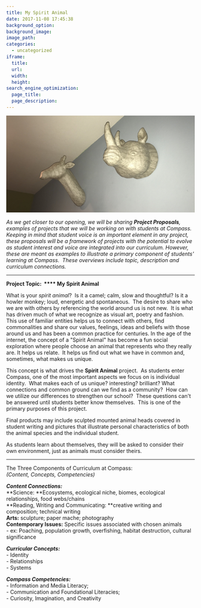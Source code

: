 ```yaml
---
title: My Spirit Animal
date: 2017-11-08 17:45:38
background_option: 
background_image: 
image_path:
categories:
  - uncategorized
iframe: 
  title: 
  url:  
  width: 
  height:
search_engine_optimization:
  page_title:
  page_description:
---
```



![](/assets/images/versions/fullsizeoutput-1---x----4012-2063x---.jpeg)

*As we get closer to our opening, we will be sharing **Project Proposals**, examples of projects that we will be working on with students at Compass.&nbsp; Keeping in mind that student voice is an important element in any project, these proposals will be a framework of projects with the potential to evolve as student interest and voice are integrated into our curriculum. However, these are meant as examples to illustrate a primary component of students' learning at Compass.&nbsp; These overviews include topic, description and curriculum connections.*&nbsp;

______________________________________________

**Project Topic: &nbsp;****&nbsp;My Spirit Animal**

What is your *spirit animal*?&nbsp; Is it a camel; calm, slow and thoughtful? Is it a howler monkey; loud, energetic and spontaneous.&nbsp; The desire to share who we are with others by referencing the world around us is not new.&nbsp; It is what has driven much of what we recognize as visual art, poetry and fashion. This use of familiar entities helps us to connect with others, find commonalities and share our values, feelings, ideas and beliefs with those around us and has been a common practice for centuries. In the age of the internet, the concept of a "Spirit Animal" has become a fun social exploration where people choose an animal that represents who they really are. It helps us relate.&nbsp; It helps us find out what we have in common and, sometimes, what makes us unique.

This concept is what drives the **Spirit Animal** project.&nbsp; As students enter Compass, one of the most important aspects we focus on is individual identity.&nbsp; What makes each of us unique? interesting? brilliant? What connections and common ground can we find as a community?&nbsp; How can we utilize our differences to strengthen our school?&nbsp; These questions can't be answered until students better know themselves.&nbsp; This is one of the primary purposes of this project.&nbsp;&nbsp;

Final products may include sculpted mounted animal heads covered in student writing and pictures that illustrate personal characteristics of both the animal species and the individual student.&nbsp;&nbsp;

As students learn about themselves, they will be asked to consider their own environment, just as animals must consider theirs.

_____________________________________________

<div>The Three Components of Curriculum at Compass:<br /><em>(Content, Concepts, Competencies)</em></div>

<div><em></em></div>

***Content Connections:***<br>**Science:&nbsp;**Ecosystems, ecological niche, biomes, ecological relationships, food webs/chains<br>**Reading, Writing and Communicating:&nbsp;**creative writing and composition; technical writing<br>**Arts:**&nbsp;sculpture; paper mache; photography<br>**Contemporary Issues:** Specific issues associated with chosen animals<br>- ex: Poaching, population growth, overfishing, habitat destruction, cultural significance&nbsp;

***Curricular Concepts:***<br>- Identity<br>- Relationships<br>- Systems

***Compass Competencies:***&nbsp;<br>- Information and Media Literacy;<br>- Communication and Foundational Literacies;<br>- Curiosity, Imagination, and Creativity